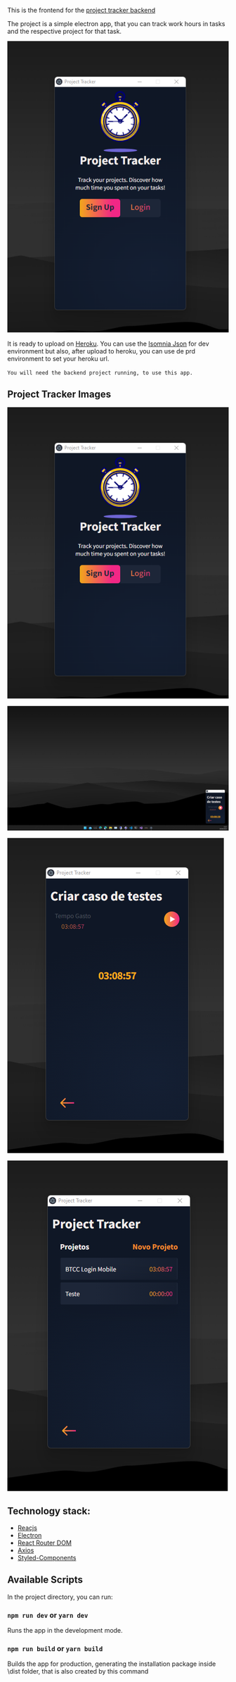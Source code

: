 This is the frontend for the [project tracker backend](https://github.com/brunomileto/project-tracker-backend)

The project is a simple electron app, that you can track work hours in tasks and the respective project for that task.

![App Image](https://github.com/brunomileto/project-tracker-backend/blob/master/docs/assets/imgs/Screenshot_04.png?raw=true)

It is ready to upload on [Heroku](https://heroku.com/). You can use the [Isomnia Json](https://github.com/brunomileto/project-tracker-backend/blob/master/Insomnia_2022-04-29.json) for dev environment but also, after upload to heroku, you can use de prd environment to set your heroku url.

`You will need the backend project running, to use this app.`

## Project Tracker Images

![App Image](https://github.com/brunomileto/project-tracker-backend/blob/master/docs/assets/imgs/Screenshot_04.png?raw=true)

![Projects List](https://github.com/brunomileto/project-tracker-frontend/blob/master/Screenshot_01.png)

![Tasks List](https://github.com/brunomileto/project-tracker-frontend/blob/master/Screenshot_02.png)

![Tracking Time For A Task](https://github.com/brunomileto/project-tracker-frontend/blob/master/Screenshot_03.png)

## Technology stack:

- [Reacjs](https://reactjs.org/)
- [Electron](https://www.electronjs.org/)
- [React Router DOM](https://v5.reactrouter.com/web/guides/quick-start)
- [Axios](https://axios-http.com/ptbr/docs/intro)
- [Styled-Components](https://styled-components.com/)


## Available Scripts

In the project directory, you can run:

### `npm run dev` or `yarn dev`

Runs the app in the development mode.

### `npm run build` or `yarn build`

Builds the app for production, generating the installation package inside \dist folder, that is also created by this command

